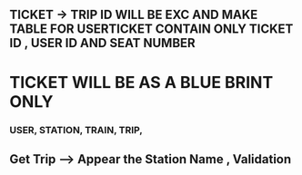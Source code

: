 ## TICKET -> TRIP ID WILL BE EXC AND MAKE TABLE FOR USERTICKET CONTAIN ONLY TICKET ID , USER ID AND SEAT NUMBER

# TICKET WILL BE AS A BLUE BRINT ONLY 
### USER, STATION, TRAIN, TRIP,          
## Get Trip --> Appear the Station Name , Validation
                    

